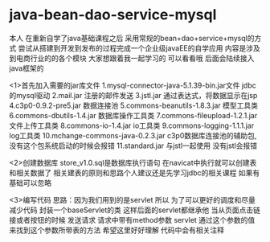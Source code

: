 # java-bean-dao-service-mysql
本人 在重新自学了java基础课程之后
采用常规的bean+dao+service+mysql的方式
尝试从搭建到开发到发布的过程完成一个企业级javaEE的自学应用
内容是涉及到电商行业的的各个模块
大家想跟着我一起学习的 可以看看哦
后面会陆续接入java框架的


<1>首先加入需要的jar库文件
	1.mysql-connector-java-5.1.39-bin.jar文件  jdbc的mysql驱动
	2.mail.jar  注册的邮件发送
	3.jstl.jar  通过表达式，将数据显示在jsp
	4.c3p0-0.9.2-pre5.jar  数据连接池 
	5.commons-beanutils-1.8.3.jar  模型工具类
	6.commons-dbutils-1.4.jar      数据库操作工具类
	7.commons-fileupload-1.2.1.jar  文件上传工具类
	8.commons-io-1.4.jar            io工具类
	9.commons-logging-1.1.1.jar     log工具类
	10.mchange-commons-java-0.2.3.jar  c3p0数据库连接池的辅助包,没有这个包系统启动的时候会报错
	11.standard.jar  与jstl一起使用  没有jstl会报错

<2>创建数据库
	store_v1.0.sql是数据库执行语句  在navicat中执行就可以创建表和相关数据了
	相关建表的原则和思路个人建议还是先学习jdbc的相关课程  如果有基础可以忽略

<3>编写代码
	思路：因为我们用到的是servlet 所以 为了可以更好的调度和尽量减少代码 封装一个baseServlet的类
	这样后面的servlet都继承他 当从页面点击链接或者按钮的时候 发送请求 请求中带有method参数 servlet
	通过这个参数的值 来找到这个参数所带表的方法  希望这里好好理解  代码中会有相关注释